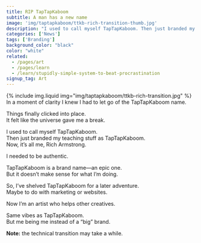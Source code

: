 ```yaml
---
title: RIP TapTapKaboom
subtitle: A man has a new name
image: 'img/taptapkaboom/ttkb-rich-transition-thumb.jpg'
description: "I used to call myself TapTapKaboom. Then just branded my teaching stuff as TapTapKaboom. Now, it’s all me, Rich Armstrong."
categories: ['News']
tags: ['Branding']
background_color: "black"
color: "white"
related:
  - /pages/art
  - /pages/learn
  - /learn/stupidly-simple-system-to-beat-procrastination
signup_tag: Art
---
```

{% include img.liquid img="img/taptapkaboom/ttkb-rich-transition.jpg" %}
In a moment of clarity I knew I had to let go of the TapTapKaboom name.

Things finally clicked into place.  
It felt like the universe gave me a break.

I used to call myself TapTapKaboom.  
Then just branded my teaching stuff as TapTapKaboom.  
Now, it’s all me, Rich Armstrong.

I needed to be authentic.

TapTapKaboom is a brand name—an epic one.  
But it doesn’t make sense for what I’m doing.

So, I’ve shelved TapTapKaboom for a later adventure.  
Maybe to do with marketing or websites.

Now I’m an artist who helps other creatives.

Same vibes as TapTapKaboom.  
But me being me instead of a “big” brand.

**Note:** the technical transition may take a while.